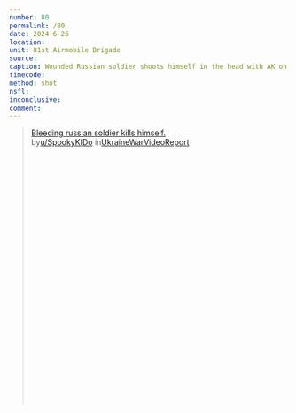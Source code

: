 ```yaml
---
number: 80
permalink: /80
date: 2024-6-26
location: 
unit: 81st Airmobile Brigade
source: 
caption: Wounded Russian soldier shoots himself in the head with AK on full auto
timecode: 
method: shot
nsfl: 
inconclusive: 
comment: 
---
```

<blockquote class="reddit-embed-bq" style="height:500px" data-embed-height="740"><a href="https://www.reddit.com/r/UkraineWarVideoReport/comments/1dozpic/bleeding_russian_soldier_kills_himself/">Bleeding russian soldier kills himself.</a><br> by<a href="https://www.reddit.com/user/SpookyKIDo/">u/SpookyKIDo</a> in<a href="https://www.reddit.com/r/UkraineWarVideoReport/">UkraineWarVideoReport</a></blockquote><script async="" src="https://embed.reddit.com/widgets.js" charset="UTF-8"></script>